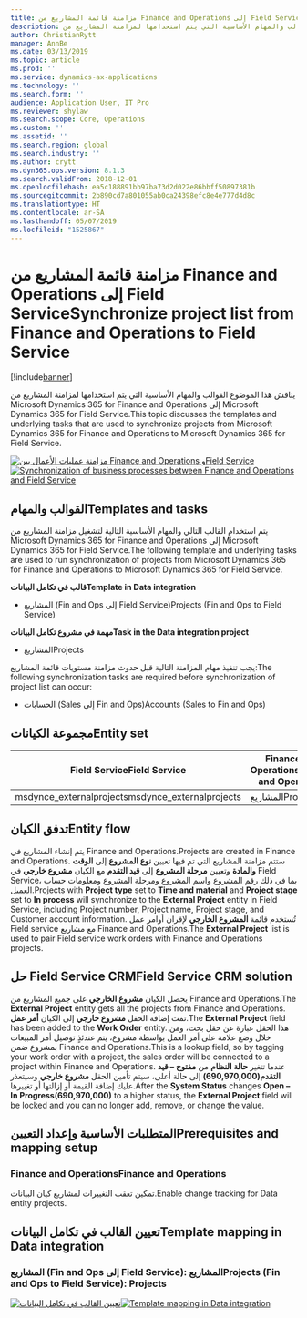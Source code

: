 ```yaml
---
title: مزامنة قائمة المشاريع من Finance and Operations إلى Field Service
description: يناقش هذا الموضوع القوالب والمهام الأساسية التي يتم استخدامها لمزامنة المشاريع من Microsoft Dynamics 365 for Finance and Operations إلى Microsoft Dynamics 365 for Field Service.
author: ChristianRytt
manager: AnnBe
ms.date: 03/13/2019
ms.topic: article
ms.prod: ''
ms.service: dynamics-ax-applications
ms.technology: ''
ms.search.form: ''
audience: Application User, IT Pro
ms.reviewer: shylaw
ms.search.scope: Core, Operations
ms.custom: ''
ms.assetid: ''
ms.search.region: global
ms.search.industry: ''
ms.author: crytt
ms.dyn365.ops.version: 8.1.3
ms.search.validFrom: 2018-12-01
ms.openlocfilehash: ea5c188891bb97ba73d2d022e86bbff50897381b
ms.sourcegitcommit: 2b890cd7a801055ab0ca24398efc8e4e777d4d8c
ms.translationtype: HT
ms.contentlocale: ar-SA
ms.lasthandoff: 05/07/2019
ms.locfileid: "1525867"
---
```

# <a name="synchronize-project-list-from-finance-and-operations-to-field-service"></a><span data-ttu-id="3b916-103">مزامنة قائمة المشاريع من Finance and Operations إلى Field Service</span><span class="sxs-lookup"><span data-stu-id="3b916-103">Synchronize project list from Finance and Operations to Field Service</span></span>

[!include[banner](../includes/banner.md)]

<span data-ttu-id="3b916-104">يناقش هذا الموضوع القوالب والمهام الأساسية التي يتم استخدامها لمزامنة المشاريع من Microsoft Dynamics 365 for Finance and Operations إلى Microsoft Dynamics 365 for Field Service.</span><span class="sxs-lookup"><span data-stu-id="3b916-104">This topic discusses the templates and underlying tasks that are used to synchronize projects from Microsoft Dynamics 365 for Finance and Operations to Microsoft Dynamics 365 for Field Service.</span></span>

<span data-ttu-id="3b916-105">[![مزامنة عمليات الأعمال بين Finance and Operations وField Service](./media/FSProjectOW.png)](./media/FSProjectOW.png)</span><span class="sxs-lookup"><span data-stu-id="3b916-105">[![Synchronization of business processes between Finance and Operations and Field Service](./media/FSProjectOW.png)](./media/FSProjectOW.png)</span></span>

## <a name="templates-and-tasks"></a><span data-ttu-id="3b916-106">القوالب والمهام</span><span class="sxs-lookup"><span data-stu-id="3b916-106">Templates and tasks</span></span>
<span data-ttu-id="3b916-107">يتم استخدام القالب التالي والمهام الأساسية التالية لتشغيل مزامنة المشاريع من Microsoft Dynamics 365 for Finance and Operations إلى Microsoft Dynamics 365 for Field Service.</span><span class="sxs-lookup"><span data-stu-id="3b916-107">The following template and underlying tasks are used to run synchronization of projects from Microsoft Dynamics 365 for Finance and Operations to Microsoft Dynamics 365 for Field Service.</span></span>

<span data-ttu-id="3b916-108">**قالب في تكامل البيانات**</span><span class="sxs-lookup"><span data-stu-id="3b916-108">**Template in Data integration**</span></span>
- <span data-ttu-id="3b916-109">المشاريع (Fin and Ops إلى Field Service)</span><span class="sxs-lookup"><span data-stu-id="3b916-109">Projects (Fin and Ops to Field Service)</span></span>

<span data-ttu-id="3b916-110">**مهمة في مشروع تكامل البيانات**</span><span class="sxs-lookup"><span data-stu-id="3b916-110">**Task in the Data integration project**</span></span>
- <span data-ttu-id="3b916-111">المشاريع</span><span class="sxs-lookup"><span data-stu-id="3b916-111">Projects</span></span>

<span data-ttu-id="3b916-112">يجب تنفيذ مهام المزامنة التالية قبل حدوث مزامنة مستويات قائمة المشاريع:</span><span class="sxs-lookup"><span data-stu-id="3b916-112">The following synchronization tasks are required before synchronization of project list can occur:</span></span>
- <span data-ttu-id="3b916-113">الحسابات (Sales إلى Fin and Ops)‬</span><span class="sxs-lookup"><span data-stu-id="3b916-113">Accounts (Sales to Fin and Ops)</span></span> 

## <a name="entity-set"></a><span data-ttu-id="3b916-114">مجموعة الكيانات</span><span class="sxs-lookup"><span data-stu-id="3b916-114">Entity set</span></span>
| <span data-ttu-id="3b916-115">Field Service</span><span class="sxs-lookup"><span data-stu-id="3b916-115">Field Service</span></span>           | <span data-ttu-id="3b916-116">Finance and Operations</span><span class="sxs-lookup"><span data-stu-id="3b916-116">Finance and Operations</span></span>  |
|-------------------------|-------------------------|
|<span data-ttu-id="3b916-117">msdynce_externalprojects</span><span class="sxs-lookup"><span data-stu-id="3b916-117">msdynce_externalprojects</span></span> | <span data-ttu-id="3b916-118">المشاريع</span><span class="sxs-lookup"><span data-stu-id="3b916-118">Projects</span></span>                |

## <a name="entity-flow"></a><span data-ttu-id="3b916-119">تدفق الكيان</span><span class="sxs-lookup"><span data-stu-id="3b916-119">Entity flow</span></span>
<span data-ttu-id="3b916-120">يتم إنشاء المشاريع في Finance and Operations.</span><span class="sxs-lookup"><span data-stu-id="3b916-120">Projects are created in Finance and Operations.</span></span> <span data-ttu-id="3b916-121">ستتم مزامنة المشاريع التي تم فيها تعيين **نوع المشروع** إلى **الوقت والمادة** وتعيين **مرحلة المشروع** إلى **قيد التقدم** مع الكيان **مشروع خارجي** في Field Service، بما في ذلك رقم المشروع واسم المشروع ومرحلة المشروع ومعلومات حساب العميل.</span><span class="sxs-lookup"><span data-stu-id="3b916-121">Projects with **Project type** set to **Time and material** and **Project stage** set to **In process** will synchronize to the **External Project** entity in Field Service, including Project number, Project name, Project stage, and Customer account information.</span></span> <span data-ttu-id="3b916-122">تُستخدم قائمة **المشروع الخارجي** لإقران أوامر عمل Field service مع مشاريع Finance and Operations.</span><span class="sxs-lookup"><span data-stu-id="3b916-122">The **External Project** list is used to pair Field service work orders with Finance and Operations projects.</span></span>

## <a name="field-service-crm-solution"></a><span data-ttu-id="3b916-123">حل Field Service CRM</span><span class="sxs-lookup"><span data-stu-id="3b916-123">Field Service CRM solution</span></span>
<span data-ttu-id="3b916-124">يحصل الكيان **مشروع الخارجي** على جميع المشاريع من Finance and Operations.</span><span class="sxs-lookup"><span data-stu-id="3b916-124">The **External Project** entity gets all the projects from Finance and Operations.</span></span> <span data-ttu-id="3b916-125">تمت إضافة الحقل **مشروع خارجي** إلى الكيان **أمر عمل**.</span><span class="sxs-lookup"><span data-stu-id="3b916-125">The **External Project** field has been added to the **Work Order** entity.</span></span> <span data-ttu-id="3b916-126">هذا الحقل عبارة عن حقل بحث، ومن خلال وضع علامة على أمر العمل بواسطة مشروع، يتم عندئذٍ توصيل أمر المبيعات بمشروع ضمن Finance and Operations.</span><span class="sxs-lookup"><span data-stu-id="3b916-126">This is a lookup field, so by tagging your work order with a project, the sales order will be connected to a project within Finance and Operations.</span></span> <span data-ttu-id="3b916-127">عندما تتغير **حالة النظام** من **مفتوح – قيد التقدم(690,970,000)** إلى حالة أعلى، سيتم تأمين الحقل **مشروع خارجي** وسيتعذر عليك إضافة القيمة أو إزالتها أو تغييرها.</span><span class="sxs-lookup"><span data-stu-id="3b916-127">After the **System Status** changes **Open – In Progress(690,970,000)** to a higher status, the **External Project** field will be locked and you can no longer add, remove, or change the value.</span></span>

## <a name="prerequisites-and-mapping-setup"></a><span data-ttu-id="3b916-128">المتطلبات الأساسية وإعداد التعيين</span><span class="sxs-lookup"><span data-stu-id="3b916-128">Prerequisites and mapping setup</span></span>
### <a name="finance-and-operations"></a><span data-ttu-id="3b916-129">Finance and Operations</span><span class="sxs-lookup"><span data-stu-id="3b916-129">Finance and Operations</span></span>
<span data-ttu-id="3b916-130">تمكين تعقب التغييرات لمشاريع كيان البيانات.</span><span class="sxs-lookup"><span data-stu-id="3b916-130">Enable change tracking for Data entity projects.</span></span>

## <a name="template-mapping-in-data-integration"></a><span data-ttu-id="3b916-131">تعيين القالب في تكامل البيانات</span><span class="sxs-lookup"><span data-stu-id="3b916-131">Template mapping in Data integration</span></span>


### <a name="projects-fin-and-ops-to-field-service-projects"></a><span data-ttu-id="3b916-132">المشاريع (Fin and Ops إلى Field Service): المشاريع</span><span class="sxs-lookup"><span data-stu-id="3b916-132">Projects (Fin and Ops to Field Service): Projects</span></span>

<span data-ttu-id="3b916-133">[![تعيين القالب في تكامل البيانات](./media/FSProject1.png)](./media/FSProject1.png)</span><span class="sxs-lookup"><span data-stu-id="3b916-133">[![Template mapping in Data integration](./media/FSProject1.png)](./media/FSProject1.png)</span></span>
